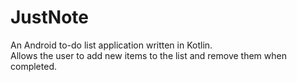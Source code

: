 # JustNote
An Android to-do list application written in Kotlin.  
Allows the user to add new items to the list and remove them when completed.
